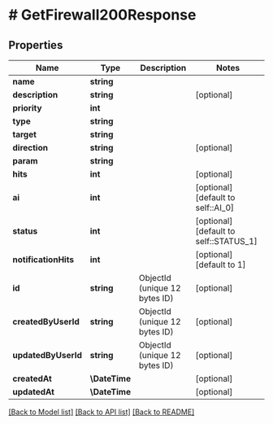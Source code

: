 # # GetFirewall200Response

## Properties

Name | Type | Description | Notes
------------ | ------------- | ------------- | -------------
**name** | **string** |  |
**description** | **string** |  | [optional]
**priority** | **int** |  |
**type** | **string** |  |
**target** | **string** |  |
**direction** | **string** |  | [optional]
**param** | **string** |  |
**hits** | **int** |  | [optional]
**ai** | **int** |  | [optional] [default to self::AI_0]
**status** | **int** |  | [optional] [default to self::STATUS_1]
**notificationHits** | **int** |  | [optional] [default to 1]
**id** | **string** | ObjectId (unique 12 bytes ID) | [optional]
**createdByUserId** | **string** | ObjectId (unique 12 bytes ID) | [optional]
**updatedByUserId** | **string** | ObjectId (unique 12 bytes ID) | [optional]
**createdAt** | **\DateTime** |  | [optional]
**updatedAt** | **\DateTime** |  | [optional]

[[Back to Model list]](../../README.md#models) [[Back to API list]](../../README.md#endpoints) [[Back to README]](../../README.md)
